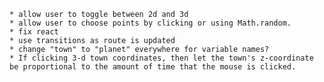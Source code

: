     * allow user to toggle between 2d and 3d
    * allow user to choose points by clicking or using Math.random.
    * fix react
    * use transitions as route is updated
    * change "town" to "planet" everywhere for variable names?
    * If clicking 3-d town coordinates, then let the town's z-coordinate be proportional to the amount of time that the mouse is clicked.
